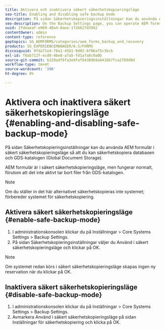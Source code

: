 ```yaml
---
title: Aktivera och inaktivera säkert säkerhetskopieringsläge
seo-title: Enabling and disabling safe backup mode
description: På sidan Säkerhetskopieringsinställningar kan du använda AEM formulär i säkert säkerhetskopieringsläge så att du kan säkerhetskopiera databasen och GDS-katalogen (Global Document Storage). Lär dig hur du aktiverar och inaktiverar läget för säker säkerhetskopiering.
seo-description: On the Backup Settings page, you can operate AEM forms in safe backup mode so that you can reliably back up your database and Global Document Storage (GDS) (GDS) directory. Learn how to enable and disable safe backup mode.
uuid: 2fdeaeaf-e969-40a4-8aee-1f2b627d3942
contentOwner: admin
content-type: reference
geptopics: SG_AEMFORMS/categories/aem_forms_backup_and_recovery
products: SG_EXPERIENCEMANAGER/6.5/FORMS
discoiquuid: 9fda71e4-78a1-4581-9d02-bf06a75c3bcb
exl-id: f0ab712f-ecd9-4be8-a7a5-fd1a7a8c9a0b
source-git-commit: b220adf6fa3e9faf94389b9a9416b7fca2f89d9d
workflow-type: tm+mt
source-wordcount: '196'
ht-degree: 0%

---
```


# Aktivera och inaktivera säkert säkerhetskopieringsläge {#enabling-and-disabling-safe-backup-mode}

På sidan Säkerhetskopieringsinställningar kan du använda AEM formulär i säkert säkerhetskopieringsläge så att du kan säkerhetskopiera databasen och GDS-katalogen (Global Document Storage).

AEM formulär är i säkert säkerhetskopieringsläge, men fungerar normalt, förutom att det inte aktivt tar bort filer från GDS-katalogen.

>[!NOTE]
>
>Om du ställer in det här alternativet säkerhetskopieras inte systemet; förbereder systemet för säkerhetskopiering.

## Aktivera säkert säkerhetskopieringsläge {#enable-safe-backup-mode}

1. I administrationskonsolen klickar du på Inställningar > Core Systems Settings > Backup Settings.
1. På sidan Säkerhetskopieringsinställningar väljer du Använd i säkert säkerhetskopieringsläge och klickar på OK.

>[!NOTE]
>
>Om systemet redan körs i säkert säkerhetskopieringsläge skapas ingen ny reservation när du klickar på OK.

## Inaktivera säkert säkerhetskopieringsläge {#disable-safe-backup-mode}

1. I administrationskonsolen klickar du på Inställningar > Core Systems Settings > Backup Settings.
1. Avmarkera Använd i säkert säkerhetskopieringsläge på sidan Inställningar för säkerhetskopiering och klicka på OK.
